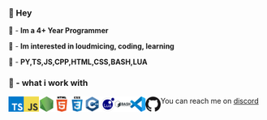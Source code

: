 ### 🎸 Hey

🥤 - **Im a 4+ Year Programmer**

📢 - **Im interested in loudmicing, coding, learning**

🍾 - **PY,TS,JS,CPP,HTML,CSS,BASH,LUA**

### 🚀 - what i work with
<img align="left" alt="TypeScript" width="30px" src="https://github.com/github/explore/blob/main/topics/typescript/typescript.png" />
<img align="left" alt="JavaScript" width="30px" src="https://raw.githubusercontent.com/github/explore/master/topics/javascript/javascript.png" />
<img align="left" alt="Node.js" width="30px" src="https://raw.githubusercontent.com/github/explore/master/topics/nodejs/nodejs.png" />
<img align="left" alt="HTML5" width="30px" src="https://raw.githubusercontent.com/github/explore/master/topics/html/html.png" />
<img align="left" alt="CSS3" width="30px" src="https://raw.githubusercontent.com/github/explore/master/topics/css/css.png" />
<img align="left" alt="CPP" width="30px" src="https://raw.githubusercontent.com/github/explore/master/topics/cpp/cpp.png" />
<img align="left" alt="LUA" width="30px" src="https://raw.githubusercontent.com/github/explore/master/topics/lua/lua.png" />
<img align="left" alt="BASH" width="30px" src="https://raw.githubusercontent.com/github/explore/master/topics/bash/bash.png" />
<img align="left" alt="Visual Studio Code" width="30px" src="https://raw.githubusercontent.com/github/explore/master/topics/visual-studio-code/visual-studio-code.png" />
<img align="left" alt="GitHub" width="30px" src="https://raw.githubusercontent.com/github/explore/master/topics/github/github.png" />

You can reach me on [discord](https://discord.com/users/1127468714300805182)
